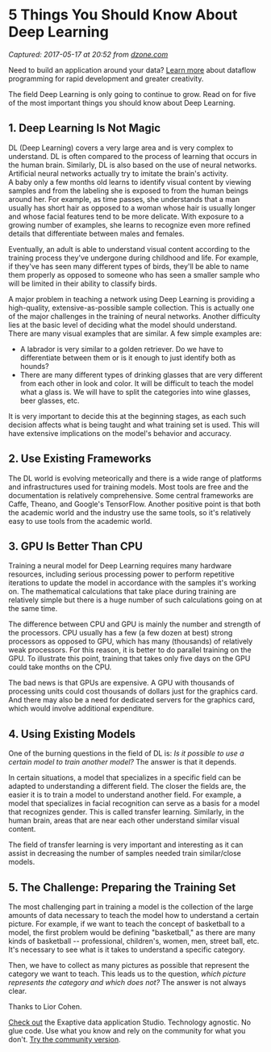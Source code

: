 # 5 Things You Should Know About Deep Learning

_Captured: 2017-05-17 at 20:52 from [dzone.com](https://dzone.com/articles/5-things-you-should-know-about-deep-learning?oid=twitter&utm_content=buffer636b9&utm_medium=social&utm_source=twitter.com&utm_campaign=buffer)_

Need to build an application around your data? [Learn more](https://dzone.com/go?i=200129&u=http%3A%2F%2Fhubs.ly%2FH06Pr9h0) about dataflow programming for rapid development and greater creativity.

The field Deep Learning is only going to continue to grow. Read on for five of the most important things you should know about Deep Learning.

## **1\. Deep Learning Is Not Magic**

DL (Deep Learning) covers a very large area and is very complex to understand. DL is often compared to the process of learning that occurs in the human brain. Similarly, DL is also based on the use of neural networks. Artificial neural networks actually try to imitate the brain's activity.  
A baby only a few months old learns to identify visual content by viewing samples and from the labeling she is exposed to from the human beings around her. For example, as time passes, she understands that a man usually has short hair as opposed to a woman whose hair is usually longer and whose facial features tend to be more delicate. With exposure to a growing number of examples, she learns to recognize even more refined details that differentiate between males and females.

Eventually, an adult is able to understand visual content according to the training process they've undergone during childhood and life. For example, if they've has seen many different types of birds, they'll be able to name them properly as opposed to someone who has seen a smaller sample who will be limited in their ability to classify birds.

A major problem in teaching a network using Deep Learning is providing a high-quality, extensive-as-possible sample collection. This is actually one of the major challenges in the training of neural networks. Another difficulty lies at the basic level of deciding what the model should understand.  
There are many visual examples that are similar. A few simple examples are:

  * A labrador is very similar to a golden retriever. Do we have to differentiate between them or is it enough to just identify both as hounds?
  * There are many different types of drinking glasses that are very different from each other in look and color. It will be difficult to teach the model what a glass is. We will have to split the categories into wine glasses, beer glasses, etc.

It is very important to decide this at the beginning stages, as each such decision affects what is being taught and what training set is used. This will have extensive implications on the model's behavior and accuracy.

## **2\. Use Existing Frameworks**

The DL world is evolving meteorically and there is a wide range of platforms and infrastructures used for training models. Most tools are free and the documentation is relatively comprehensive. Some central frameworks are Caffe, Theano, and Google's TensorFlow. Another positive point is that both the academic world and the industry use the same tools, so it's relatively easy to use tools from the academic world.

## **3\. GPU Is Better Than CPU**

Training a neural model for Deep Learning requires many hardware resources, including serious processing power to perform repetitive iterations to update the model in accordance with the samples it's working on. The mathematical calculations that take place during training are relatively simple but there is a huge number of such calculations going on at the same time.

The difference between CPU and GPU is mainly the number and strength of the processors. CPU usually has a few (a few dozen at best) strong processors as opposed to GPU, which has many (thousands) of relatively weak processors. For this reason, it is better to do parallel training on the GPU. To illustrate this point, training that takes only five days on the GPU could take months on the CPU.

The bad news is that GPUs are expensive. A GPU with thousands of processing units could cost thousands of dollars just for the graphics card. And there may also be a need for dedicated servers for the graphics card, which would involve additional expenditure.

## **4\. Using Existing Models**

One of the burning questions in the field of DL is: _Is it possible to use a certain model to train another model?_ The answer is that it depends.

In certain situations, a model that specializes in a specific field can be adapted to understanding a different field. The closer the fields are, the easier it is to train a model to understand another field. For example, a model that specializes in facial recognition can serve as a basis for a model that recognizes gender. This is called transfer learning. Similarly, in the human brain, areas that are near each other understand similar visual content.

The field of transfer learning is very important and interesting as it can assist in decreasing the number of samples needed train similar/close models.

## **5\. The Challenge: Preparing the Training Set**

The most challenging part in training a model is the collection of the large amounts of data necessary to teach the model how to understand a certain picture. For example, if we want to teach the concept of basketball to a model, the first problem would be defining "basketball," as there are many kinds of basketball -- professional, children's, women, men, street ball, etc. It's necessary to see what is it takes to understand a specific category.

Then, we have to collect as many pictures as possible that represent the category we want to teach. This leads us to the question, _which picture represents the category and which does not?_ The answer is not always clear.

Thanks to Lior Cohen.

[Check out](https://dzone.com/go?i=200130&u=http%3A%2F%2Fhubs.ly%2FH06Pr9h0) the Exaptive data application Studio. Technology agnostic. No glue code. Use what you know and rely on the community for what you don't. [Try the community version](https://dzone.com/go?i=200130&u=https%3A%2F%2Fexaptive.city%2F%23%2Flanding%3Freferrer%3DGeneral).
